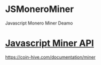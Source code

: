 # JSMoneroMiner
Javascript Monero Miner Deamo

# [Javascript Miner API](https://coin-hive.com/documentation/miner)
https://coin-hive.com/documentation/miner
